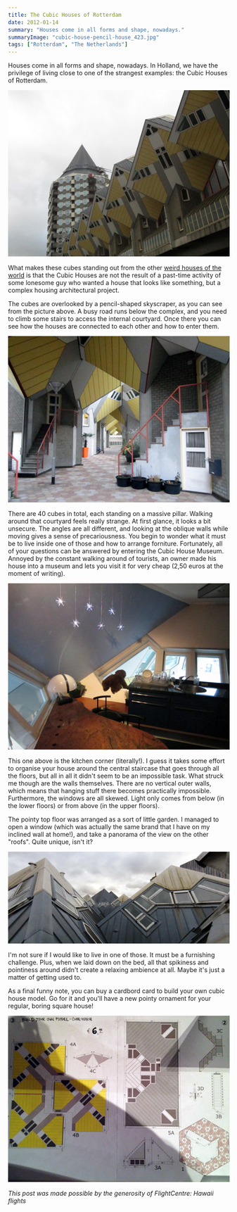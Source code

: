 ```yaml
---
title: The Cubic Houses of Rotterdam
date: 2012-01-14
summary: "Houses come in all forms and shape, nowadays."
summaryImage: "cubic-house-pencil-house_423.jpg"
tags: ["Rotterdam", "The Netherlands"]
---
```


Houses come in all forms and shape, nowadays. In Holland, we have the privilege of living close to one of the strangest examples: the Cubic Houses of Rotterdam.

![](cubic-house-pencil-house_423.jpg)

What makes these cubes standing out from the other [weird houses of the world](http://www.oddee.com/item_96556.aspx) is that the Cubic Houses are not the result of a past-time activity of some lonesome guy who wanted a house that looks like something, but a complex housing architectural project.

The cubes are overlooked by a pencil-shaped skyscraper, as you can see from the picture above. A busy road runs below the complex, and you need to climb some stairs to access the internal courtyard. Once there you can see how the houses are connected to each other and how to enter them.

![](cubic-houses-courtyard_423.jpg)

There are 40 cubes in total, each standing on a massive pillar. Walking around that courtyard feels really strange. At first glance, it looks a bit unsecure. The angles are all different, and looking at the oblique walls while moving gives a sense of precariousness. You begin to wonder what it must be to live inside one of those and how to arrange forniture. Fortunately, all of your questions can be answered by entering the Cubic House Museum. Annoyed by the constant walking around of tourists, an owner made his house into a museum and lets you visit it for very cheap (2,50 euros at the moment of writing). 

![](cubic-house-kitchen_423.jpg)

This one above is the kitchen corner (literally!). I guess it takes some effort to organise your house around the central staircase that goes through all the floors, but all in all it didn't seem to be an impossible task. What struck me though are the walls themselves. There are no vertical outer walls, which means that hanging stuff there becomes practically impossible. Furthermore, the windows are all skewed. Light only comes from below (in the lower floors) or from above (in the upper floors).

The pointy top floor was arranged as a sort of little garden. I managed to open a window (which was actually the same brand that I have on my inclined wall at home!), and take a panorama of the view on the other "roofs". Quite unique, isn't it?

![](cubic-houses-roofs_234.jpg)

I'm not sure if I would like to live in one of those. It must be a furnishing challenge. Plus, when we laid down on the bed, all that spikiness and pointiness around didn't create a relaxing ambience at all. Maybe it's just a matter of getting used to.

As a final funny note, you can buy a cardbord card to build your own cubic house model. Go for it and you'll have a new pointy ornament for your regular, boring square house!

![](rotterdam-cubic-house-model_423.jpg)

_This post was made possible by the generosity of FlightCentre: Hawaii flights_